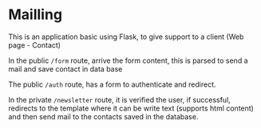# Mailling

This is an application basic using Flask, to give support to a client (Web page - Contact)

In the public `/form` route, arrive the form content, this is parsed to send a mail and save contact in data base

The public `/auth` route, has a form to authenticate and redirect.

In the private `/newsletter` route, it is verified the user, if successful, redirects to the template where it can be write text (supports html content) and then send mail to the contacts saved in the database. 

